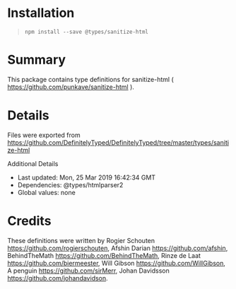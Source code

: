 # Installation
> `npm install --save @types/sanitize-html`

# Summary
This package contains type definitions for sanitize-html ( https://github.com/punkave/sanitize-html ).

# Details
Files were exported from https://github.com/DefinitelyTyped/DefinitelyTyped/tree/master/types/sanitize-html

Additional Details
 * Last updated: Mon, 25 Mar 2019 16:42:34 GMT
 * Dependencies: @types/htmlparser2
 * Global values: none

# Credits
These definitions were written by Rogier Schouten <https://github.com/rogierschouten>, Afshin Darian <https://github.com/afshin>, BehindTheMath <https://github.com/BehindTheMath>, Rinze de Laat <https://github.com/biermeester>, Will Gibson <https://github.com/WillGibson>, A penguin <https://github.com/sirMerr>, Johan Davidsson <https://github.com/johandavidson>.
